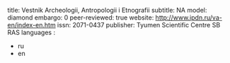 title: Vestnik Archeologii, Antropologii i Etnografii
subtitle: NA
model: diamond
embargo: 0
peer-reviewed: true
website: http://www.ipdn.ru/va-en/index-en.htm
issn: 2071-0437
publisher: Tyumen Scientific Centre SB RAS
languages : 
-  ru
-  en
